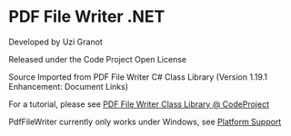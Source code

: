 
# PDF File Writer .NET 

Developed by Uzi Granot

Released under the Code Project Open License

Source Imported from PDF File Writer C# Class Library (Version 1.19.1 Enhancement: Document Links)

For a tutorial, please see [PDF File Writer Class Library @ CodeProject](https://www.codeproject.com/Articles/570682/PDF-File-Writer-Csharp-Class-Library-Version)

PdfFileWriter currently only works under Windows, see [Platform Support](/jeske/PdfFileWriter.NET/wiki/Platform-Support)
